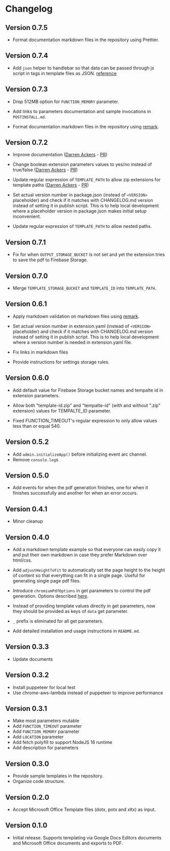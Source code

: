 # Changelog

## Version 0.7.5

- Format documentation markdown files in the repository using Prettier.

## Version 0.7.4

- Add `json` helper to handlebar so that data can be passed through js script in
  tags in template files as JSON.
  [reference](https://stackoverflow.com/a/10233247/1349278)

## Version 0.7.3

- Drop 512MB option for `FUNCTION_MEMORY` parameter.

- Add links to parameters documentation and sample invocations in
  `POSTINSTALL.md`.

- Format documentation markdown files in the repository using
  [remark](https://github.com/remarkjs/remark).

## Version 0.7.2

- Improve documentation ([Darren Ackers](https://github.com/dackers86) -
  [PR](https://github.com/sassanh/template-to-pdf/pull/3))

- Change boolean extension parameters values to yes/no instead of true/false
  ([Darren Ackers](https://github.com/dackers86) -
  [PR](https://github.com/sassanh/template-to-pdf/pull/2))

- Update regular expression of `TEMPLATE_PATH` to allow zip extensions for
  template paths ([Darren Ackers](https://github.com/dackers86) -
  [PR](https://github.com/sassanh/template-to-pdf/pull/1))

- Set actual version number in package.json (instead of `<VERSION>`
  placeholder) and check if it matches with CHANGELOG.md version instead of
  setting it in publish script. This is to help local development where a
  placeholder version in package.json makes initial setup inconvenient.

- Update regular expression of `TEMPLATE_PATH` to allow nested paths.

## Version 0.7.1

- Fix for when `OUTPUT_STORAGE_BUCKET` is not set and yet the extension tries
  to save the pdf to Firebase Storage.

## Version 0.7.0

- Merge `TEMPLATE_STORAGE_BUCKET` and `TEMPLATE_ID` into `TEMPLATE_PATH`.

## Version 0.6.1

- Apply markdown validation on markdown files using [remark](https://github.com/remarkjs/remark).

- Set actual version number in extension.yaml (instead of `<VERSION>`
  placeholder) and check if it matches with CHANGELOG.md version instead of
  setting it in publish script. This is to help local development where a
  version number is needed in extension.yaml file.

- Fix links in markdown files

- Provide instructions for settings storage rules.

## Version 0.6.0

- Add default value for Firebase Storage bucket names and tempalte id in
  extension parameters.

- Allow both "template-id.zip" and "tempalte-id" (with and without ".zip"
  extension) values for TEMPALTE_ID parameter.

- Fixed FUNCTION_TIMEOUT's regular expression to only allow values less than
  or equal 540.

## Version 0.5.2

- Add `admin.initializeApp()` before initializing event arc channel.
- Remove `console.log`s

## Version 0.5.0

- Add events for when the pdf generation finishes, one for when it finishes
  successfully and another for when an error occurs.

## Version 0.4.1

- Minor cleanup

## Version 0.4.0

- Add a markdown template example so that everyone can easily copy it and put
  their own markdown in case they prefer Markdown over html/css.

- Add `adjustHeightToFit` to automatically set the page height to the height
  of content so that everything can fit in a single page. Useful for
  generating single page pdf files.

- Introduce `chromiumPdfOptions` in get parameters to control the pdf
  generation. Options described
  [here](https://www.puppeteersharp.com/api/PuppeteerSharp.PdfOptions.html).

- Instead of providing template values directly in get parameters, now they
  should be provided as keys of `data` get parameter.

- `_` prefix is eliminated for all get parameters.

- Add detailed installation and usage instructions in `README.md`.

## Version 0.3.3

- Update documents

## Version 0.3.2

- Install puppeteer for local test
- Use chrome-aws-lambda instead of puppeteer to improve performance

## Version 0.3.1

- Make most parameters mutable
- Add `FUNCTION_TIMEOUT` parameter
- Add `FUNCTION_MEMORY` parameter
- Add `LOCATION` parameter
- Add fetch polyfill to support NodeJS 16 runtime
- Add description for parameters

## Version 0.3.0

- Provide sample templates in the repository.
- Organize code structure.

## Version 0.2.0

- Accept Microsoft Office Template files (dotx, potx and xltx) as input.

## Version 0.1.0

- Initial release. Supports templating via Google Docs Editors documents and
  Microsoft Office documents and exports to PDF.
